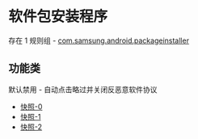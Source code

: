 # 软件包安装程序

存在 1 规则组 - [com.samsung.android.packageinstaller](/src/apps/com.samsung.android.packageinstaller.ts)

## 功能类

默认禁用 - 自动点击略过并关闭反恶意软件协议

- [快照-0](https://i.gkd.li/import/13255641)
- [快照-1](https://i.gkd.li/import/13233686)
- [快照-2](https://i.gkd.li/import/13650528)
